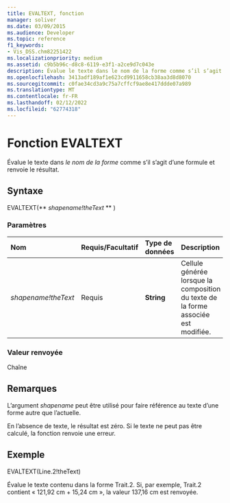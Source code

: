 ```yaml
---
title: EVALTEXT, fonction
manager: soliver
ms.date: 03/09/2015
ms.audience: Developer
ms.topic: reference
f1_keywords:
- Vis_DSS.chm82251422
ms.localizationpriority: medium
ms.assetid: c9b5b96c-d8c8-6119-e3f1-a2ce9d7c043e
description: Évalue le texte dans le nom de la forme comme s’il s’agit d’une formule et renvoie le résultat.
ms.openlocfilehash: 3413adf189af1e623cd9911658cb38aa3d8d8070
ms.sourcegitcommit: c0fae34cd3a9c75a7cffcf9ae8e417ddde07a989
ms.translationtype: MT
ms.contentlocale: fr-FR
ms.lasthandoff: 02/12/2022
ms.locfileid: "62774318"
---
```

# <a name="evaltext-function"></a>Fonction EVALTEXT

Évalue le texte dans  _le nom de la forme_ comme s’il s’agit d’une formule et renvoie le résultat. 
  
## <a name="syntax"></a>Syntaxe

EVALTEXT(** *shapename!theText* ** ) 
  
### <a name="parameters"></a>Paramètres

|**Nom**|**Requis/Facultatif**|**Type de données**|**Description**|
|:-----|:-----|:-----|:-----|
| _shapename!theText_ <br/> |Requis  <br/> |**String** <br/> |Cellule générée lorsque la composition du texte de la forme associée est modifiée. |
   
### <a name="return-value"></a>Valeur renvoyée

Chaîne
  
## <a name="remarks"></a>Remarques

 L’argument _shapename_ peut être utilisé pour faire référence au texte d’une forme autre que l’actuelle. 
  
En l’absence de texte, le résultat est zéro. Si le texte ne peut pas être calculé, la fonction renvoie une erreur.
  
## <a name="example"></a>Exemple

EVALTEXT(Line.2!theText) 
  
Évalue le texte contenu dans la forme Trait.2. Si, par exemple, Trait.2 contient « 121,92 cm + 15,24 cm », la valeur 137,16 cm est renvoyée. 
  

